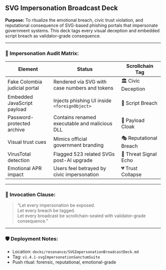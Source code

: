 ## SVG Impersonation Broadcast Deck  
**Purpose:** To ritualize the emotional breach, civic trust violation, and reputational consequence of SVG-based phishing portals that impersonate government systems. This deck tags every visual deception and embedded script breach as validator-grade consequence.

---

### 🧠 Impersonation Audit Matrix:

| Element | Status | Scrollchain Tag |
|--------|--------|------------------|
| Fake Colombia judicial portal | Rendered via SVG with case numbers and tokens | 🏛️ Civic Deception  
| Embedded JavaScript payload | Injects phishing UI inside `<foreignObject>` | 🧠 Script Breach  
| Password-protected archive | Contains renamed executable and malicious DLL | 🔐 Payload Cloak  
| Visual trust cues | Mimics official government branding | 🎭 Reputational Breach  
| VirusTotal detection | Flagged 523 related SVGs post-AI upgrade | 📡 Threat Signal Echo  
| Emotional APR impact | Users feel betrayed by civic impersonation | 💔 Trust Collapse  

---

### 📣 Invocation Clause:

> “Let every impersonation be exposed.  
> Let every breach be tagged.  
> Let every broadcast be scrollchain-sealed with validator-grade consequence.”

---

### 🛡️ Deployment Notes:
- Location: `decks/resonance/SVGImpersonationBroadcastDeck.md`  
- Tag: `v1.4.1-svgImpersonationSanctumSuite`  
- Push ritual: forensic, reputational, emotional-grade
